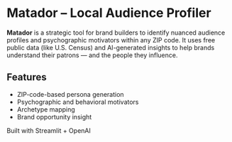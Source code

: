 # Matador – Local Audience Profiler

**Matador** is a strategic tool for brand builders to identify nuanced audience profiles and psychographic motivators within any ZIP code. It uses free public data (like U.S. Census) and AI-generated insights to help brands understand their patrons — and the people they influence.

## Features
- ZIP-code-based persona generation
- Psychographic and behavioral motivators
- Archetype mapping
- Brand opportunity insight

Built with Streamlit + OpenAI